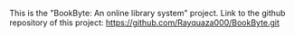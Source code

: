 This is the "BookByte: An online library system" project.
Link to the github repository of this project:
https://github.com/Rayquaza000/BookByte.git